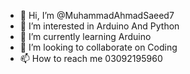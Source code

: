 - 👋 Hi, I’m @MuhammadAhmadSaeed7
- 👀 I’m interested in Arduino And Python
- 🌱 I’m currently learning Arduino
- 💞️ I’m looking to collaborate on Coding
- 📫 How to reach me 03092195960
